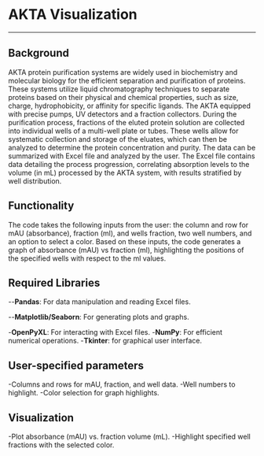  # AKTA Visualization
 ---
 
 ## Background
 
AKTA protein purification systems are widely used in biochemistry and molecular biology for the efficient separation and purification of proteins.
These systems utilize liquid chromatography techniques to separate proteins based on their physical and chemical properties, such as size, charge, hydrophobicity, or affinity for specific ligands.
The AKTA equipped with precise pumps, UV detectors and a fraction collectors. During the purification process, fractions of the eluted protein solution are collected into individual wells of a multi-well plate or tubes.
These wells allow for systematic collection and storage of the eluates, which can then be analyzed to determine the protein concentration and purity. The data can be summarized with Excel file and analyzed by the user. 
The Excel file contains data detailing the process progression, correlating absorption levels to the volume (in mL) processed by the AKTA system, with results stratified by well distribution.

## Functionality

The code takes the following inputs from the user:
the column and row for mAU (absorbance), fraction (ml), and wells fraction, two well numbers, and an option to select a color.
Based on these inputs, the code generates a graph of absorbance (mAU) vs fraction (ml), highlighting the positions of the specified wells with respect to the ml values.

## Required Libraries

--**Pandas**: For data manipulation and reading Excel files.

--**Matplotlib/Seaborn**: For generating plots and graphs.

-**OpenPyXL**: For interacting with Excel files.
-**NumPy**: For efficient numerical operations.
-**Tkinter**: for graphical user interface. 

## User-specified parameters

-Columns and rows for mAU, fraction, and well data.
-Well numbers to highlight.
-Color selection for graph highlights.

## Visualization

-Plot absorbance (mAU) vs. fraction volume (mL).
-Highlight specified well fractions with the selected color.





